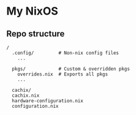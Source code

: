 # My NixOS

## Repo structure

```
/
  .config/         # Non-nix config files
    ...

  pkgs/            # Custom & overridden pkgs
    overrides.nix  # Exports all pkgs
    ...

  cachix/
  cachix.nix
  hardware-configuration.nix
  configuration.nix
```
